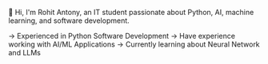 👋 Hi, I'm Rohit Antony, an IT student passionate about Python, AI, machine learning, and software development.


-> Experienced in Python Software Development
-> Have experience working with AI/ML Applications
-> Currently learning about Neural Network and LLMs

